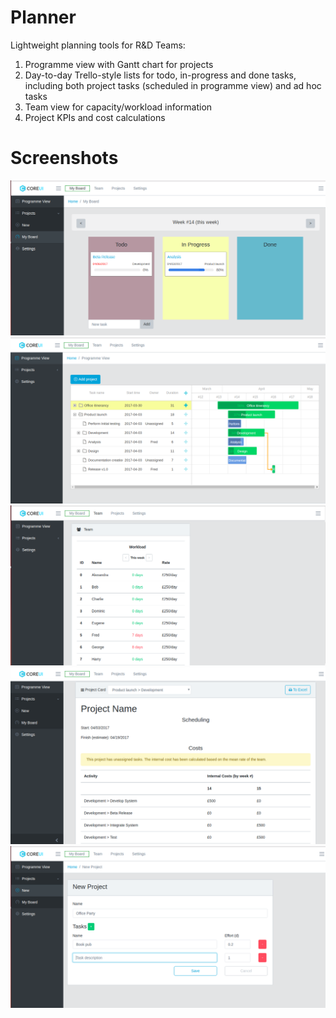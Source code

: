 # Planner

Lightweight planning tools for R&D Teams:

1. Programme view with Gantt chart for projects
2. Day-to-day Trello-style lists for todo, in-progress and done tasks, including both project tasks (scheduled in programme view) and ad hoc tasks
3. Team view for capacity/workload information
4. Project KPIs and cost calculations

# Screenshots

![My Board](/screenshots/1.png?raw=true "Day-to-day board")
![Programme View](/screenshots/2.png?raw=true "Programme View - Gantt chart")
![Team View](/screenshots/3.png?raw=true "Team view - workload/capacity")
![Project KPIs](/screenshots/5.png?raw=true "Project KPIs")
![New Project](/screenshots/4.png?raw=true "New Project")
